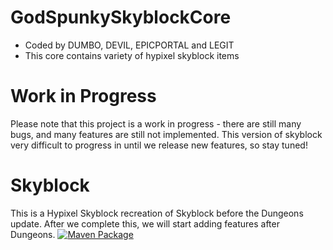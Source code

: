 # GodSpunkySkyblockCore
- Coded by DUMBO, DEVIL, EPICPORTAL and LEGIT
- This core contains variety of hypixel skyblock items

# Work in Progress

Please note that this project is a work in progress - there are still many bugs, and many features are still not
implemented. This version of skyblock very difficult to progress in until we release new features, so stay tuned!

# Skyblock

This is a Hypixel Skyblock recreation of Skyblock before the Dungeons update. After we complete this, we will start
adding features after Dungeons.
[![Maven Package](https://github.com/dumbo-the-developer/GodSpunkySkyblockCore/actions/workflows/maven-publish.yml/badge.svg)](https://github.com/dumbo-the-developer/GodSpunkySkyblockCore/actions/workflows/maven-publish.yml)
